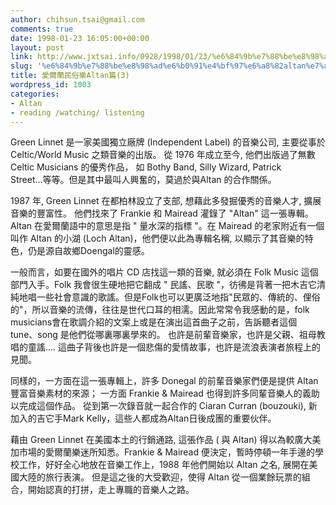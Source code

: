 ```yaml
---
author: chihsun.tsai@gmail.com
comments: true
date: 1998-01-23 16:05:00+00:00
layout: post
link: http://www.jxtsai.info/0928/1998/01/23/%e6%84%9b%e7%88%be%e8%98%ad%e6%b0%91%e4%bf%97%e6%a8%82altan%e7%af%873/
slug: '%e6%84%9b%e7%88%be%e8%98%ad%e6%b0%91%e4%bf%97%e6%a8%82altan%e7%af%873'
title: 愛爾蘭民俗樂Altan篇(3)
wordpress_id: 1003
categories:
- Altan
- reading /watching/ listening
---
```


Green Linnet 是一家美國獨立廠牌 (Independent Label) 的音樂公司, 主要從事於Celtic/World  Music  之類音樂的出版。 從 1976 年成立至今, 他們出版過了無數Celtic  Musicians  的優秀作品，  如  Bothy  Band,  Silly  Wizard,  Patrick  
Street...等等。但是其中最叫人興奮的，莫過於與Altan 的合作關係。  
  
1987 年, Green Linnet 在都柏林設立了支部, 想藉此多發掘優秀的音樂人才, 擴展音樂的豐富性。 他們找來了  Frankie 和 Mairead 灌錄了 "Altan"  這一張專輯。Altan 在愛爾蘭語中的意思是指 " 量水深的指標 "。在 Mairead 的老家附近有一個叫作 Altan 的小湖 (Loch Altan)，他們便以此為專輯名稱, 以顯示了其音樂的特色，仍是源自故鄉Doengal的靈感。  
  
一般而言，如要在國外的唱片 CD 店找這一類的音樂, 就必須在 Folk Music 這個部門入手。Folk 我會很生硬地把它翻成 " 民謠、民歌 "，彷彿是背著一把木吉它清純地唱一些社會意識的歌謠。但是Folk也可以更廣泛地指"民眾的、傳統的、俚俗的"，所以音樂的流傳，往往是世代口耳的相濡。因此常常令我感動的是，folk musicians會在歌調介紹的文案上或是在演出這首曲子之前，告訴聽者這個 tune、song 是他們從哪裏哪裏學來的。 也許是前輩音樂家，也許是父親、祖母教唱的童謠.... 這曲子背後也許是一個悲傷的愛情故事，也許是流浪表演者旅程上的見聞。  
  
同樣的，一方面在這一張專輯上，許多 Donegal 的前輩音樂家們便是提供 Altan 豐富音樂素材的來源； 一方面 Frankie & Mairead 也得到許多同輩音樂人的義助以完成這個作品。 從到第一次錄音就一起合作的 Ciaran Curran (bouzouki), 新加入的吉它手Mark Kelly，這些人都成為Altan日後成團的重要伙伴。  
  
藉由 Green Linnet 在美國本土的行銷通路, 這張作品  ( 與 Altan) 得以為較廣大美加市場的愛爾蘭樂迷所知悉。Frankie & Mairead 便決定，暫時停頓一年手邊的學校工作，好好全心地放在音樂工作上，1988 年他們開始以 Altan 之名, 展開在美國大陸的旅行表演。 但是這之後的大受歡迎，使得 Altan 從一個業餘玩票的組合，開始認真的打拼，走上專職的音樂人之路。
